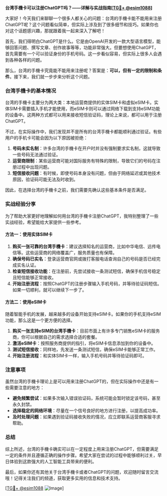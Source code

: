 **台湾手機卡可以注册ChatGPT吗？——详解与实战指南[[TG💪+ @esim1088](https://t.me/s/esim1088)]**

大家好！今天我们来聊聊一个很多人都关心的问题：台湾的手機卡能不能用来注册ChatGPT呢？这个问题看似简单，但实际上涉及到了很多细节和技巧。如果你也对这个话题感兴趣，那就跟着我一起来深入了解吧！

首先，我们得明白ChatGPT是什么。它是由OpenAI开发的一款大型语言模型，能够回答问题、撰写文章、创作故事等等，功能非常强大。但要想使用ChatGPT，首先需要有一个可以验证身份的手机号码。这一步看似容易，但实际上很多人会遇到各种各样的问题。

那么，台湾的手機卡究竟能不能用来注册呢？答案是：**可以，但有一定的限制和条件**。接下来，我们就一步步来分析这个问题。

### 台湾手機卡的基本情况

台湾的手機卡主要分为两大类：本地运营商提供的实体SIM卡和虚拟eSIM卡。实体SIM卡需要插入手机才能使用，而eSIM卡则可以通过网络下载到支持eSIM功能的设备中。这两种方式都可以用来接收短信验证码，理论上来说，都可以用于注册ChatGPT。

不过，在实际操作中，我们发现并不是所有的台湾手機卡都能顺利通过验证。有些用户的手机卡可能会因为以下原因被拒绝：

1. **号码未实名制**：许多台湾的手機卡在开户时并没有强制要求实名制，这就导致一些号码无法通过验证。
2. **运营商限制**：某些运营商可能对国际服务有特殊的限制，导致它们的号码在注册过程中出现问题。
3. **短信接收问题**：有时候，即使号码本身没有问题，但由于网络延迟或其他技术原因，验证码可能无法及时收到。

因此，在选择台湾的手機卡之前，我们需要先确认这些基本条件是否满足。

### 实战经验分享

为了帮助大家更好地理解如何用台湾的手機卡注册ChatGPT，我特别整理了一些实战经验，希望能给大家提供一些参考。

#### 方法一：使用实体SIM卡

1. **购买一张可靠的台湾手機卡**：建议选择知名的运营商，比如中华电信、远传电信等。这些运营商的网络覆盖广，服务质量也有保障。
2. **确保号码已实名**：登录运营商官网或拨打客服电话查询自己的号码是否已经完成实名认证。
3. **检查短信接收功能**：在注册前，先尝试接收一条测试短信，确保手机信号稳定且短信能够正常接收。
4. **开始注册流程**：按照ChatGPT的注册步骤输入手机号码，并等待验证码短信。如果一切顺利，就可以继续下一步了。

#### 方法二：使用eSIM卡

随着智能手机的发展，越来越多的设备开始支持eSIM卡。如果你的手机支持eSIM功能，那么这是一个更方便的选择。

1. **购买一张支持eSIM的台湾手機卡**：目前市面上有许多专门销售eSIM卡的服务商，你可以根据自己的需求选择合适的套餐。
2. **激活eSIM卡**：按照服务商提供的指引，将eSIM卡信息添加到你的设备中。
3. **测试短信接收**：同样地，先发送一条测试短信，确保eSIM卡能够正常工作。
4. **开始注册流程**：和实体SIM卡一样，输入手机号码并等待验证码即可。

### 注意事项

虽然台湾的手機卡理论上是可以用来注册ChatGPT的，但在实际操作中还是有一些需要注意的地方：

- **避免频繁尝试**：如果多次输入错误验证码，系统可能会暂时锁定该号码，甚至永久封禁。
- **选择稳定的网络环境**：尽量在一个信号良好的地方进行注册，以提高成功率。
- **及时处理问题**：如果遇到验证码接收失败的情况，应立即联系运营商客服寻求帮助。

### 总结

综上所述，台湾的手機卡确实可以在一定程度上用来注册ChatGPT，但需要满足一定的条件并且遵循正确的操作步骤。希望大家在尝试的过程中能够顺利过关，早日体验到这款强大的人工智能工具带来的便利。

最后，如果你还有其他关于台湾手機卡或者ChatGPT的问题，欢迎随时留言交流哦！记得关注我们的频道，获取更多实用的信息和技术支持。

[[TG💪+ @esim1088](https://t.me/s/esim1088) ![Image](https://i.postimg.cc/4NQfJmqS/Snipaste-2025-05-13-00-14-12.png)]